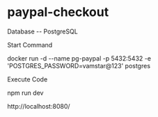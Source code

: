 # paypal-checkout

Database -- PostgreSQL

Start Command

docker run -d --name pg-paypal -p 5432:5432 -e 'POSTGRES_PASSWORD=vamstar@123' postgres

Execute Code

npm run dev

http://localhost:8080/
